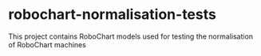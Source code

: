 # robochart-normalisation-tests
This project contains RoboChart models used for testing the normalisation of RoboChart machines
